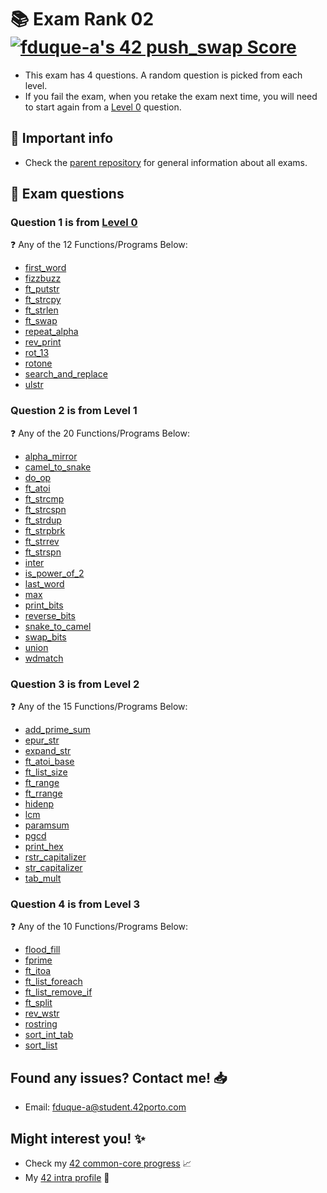 # 📚 Exam Rank 02 [![fduque-a's 42 push_swap Score](https://badge42.vercel.app/api/v2/cli4i2e8c001108jt19bvwefz/project/3125610)](https://github.com/JaeSeoKim/badge42)

- This exam has 4 questions. A random question is picked from each level.
- If you fail the exam, when you retake the exam next time, you will need to start again from a [Level 0](./Level%200) question.

## 📌 Important info

- Check the [parent repository](..) for general information about all exams.

## 📝 Exam questions

### Question 1 is from [Level 0](./Level%200/)
:question: Any of the 12 Functions/Programs Below:

  - [first_word](./Level%200/first_word/)
  - [fizzbuzz](./Level%200/fizzbuzz/)
  - [ft_putstr](./Level%200/ft_putstr/)
  - [ft_strcpy](./Level%200/ft_strcpy/)
  - [ft_strlen](./Level%200/ft_strlen/)
  - [ft_swap](./Level%200/ft_swap/)
  - [repeat_alpha](./Level%200/repeat_alpha/)
  - [rev_print](./Level%200/rev_print/)
  - [rot_13](./Level%200/rot_13/)
  - [rotone](./Level%200/rotone/)
  - [search_and_replace](./Level%200/search_and_replace/)
  - [ulstr](./Level%200/ulstr/)

### Question 2 is from Level 1

:question: Any of the 20 Functions/Programs Below:

- [alpha_mirror](./Level%201/alpha_mirror/)
- [camel_to_snake](./Level%201/camel_to_snake/)
- [do_op](./Level%201/do_op/)
- [ft_atoi](./Level%201/ft_atoi/)
- [ft_strcmp](./Level%201/ft_strcmp/)
- [ft_strcspn](./Level%201/ft_strcspn/)
- [ft_strdup](./Level%201/ft_strdup/)
- [ft_strpbrk](./Level%201/ft_strpbrk/)
- [ft_strrev](./Level%201/ft_strrev/)
- [ft_strspn](./Level%201/ft_strspn/)
- [inter](./Level%201/inter/)
- [is_power_of_2](./Level%201/is_power_of_2/)
- [last_word](./Level%201/last_word/)
- [max](./Level%201/max/)
- [print_bits](./Level%201/print_bits/)
- [reverse_bits](./Level%201/reverse_bits/)
- [snake_to_camel](./Level%201/snake_to_camel/)
- [swap_bits](./Level%201/swap_bits/)
- [union](./Level%201/union/)
- [wdmatch](./Level%201/wdmatch/)

### Question 3 is from Level 2

:question: Any of the 15 Functions/Programs Below:

- [add_prime_sum](./Level%202/add_prime_sum/)
- [epur_str](./Level%202/epur_str/)
- [expand_str](./Level%202/expand_str/)
- [ft_atoi_base](./Level%202/ft_atoi_base/)
- [ft_list_size](./Level%202/ft_list_size/)
- [ft_range](./Level%202/ft_range/)
- [ft_rrange](./Level%202/ft_rrange/)
- [hidenp](./Level%202/hidenp/)
- [lcm](./Level%202/lcm/)
- [paramsum](./Level%202/paramsum/)
- [pgcd](./Level%202/pgcd/)
- [print_hex](./Level%202/print_hex/)
- [rstr_capitalizer](./Level%202/rstr_capitalizer/)
- [str_capitalizer](./Level%202/str_capitalizer/)
- [tab_mult](./Level%202/tab_mult/)

### Question 4 is from Level 3

:question: Any of the 10 Functions/Programs Below:

- [flood_fill](./Level%203/flood_fill/)
- [fprime](./Level%203/fprime/)
- [ft_itoa](./Level%203/ft_itoa/)
- [ft_list_foreach](./Level%203/ft_list_foreach/)
- [ft_list_remove_if](./Level%203/ft_list_remove_if/)
- [ft_split](./Level%203/ft_split/)
- [rev_wstr](./Level%203/rev_wstr/)
- [rostring](./Level%203/rostring/)
- [sort_int_tab](./Level%203/sort_int_tab/)
- [sort_list](./Level%203/sort_list/)

## Found any issues? Contact me! 📥

- Email: fduque-a@student.42porto.com

## Might interest you! :sparkles:

- Check my [42 common-core progress](https://github.com/fduquea/42cursus) :chart_with_upwards_trend:
- My [42 intra profile](https://profile.intra.42.fr/users/fduque-a) :bust_in_silhouette: